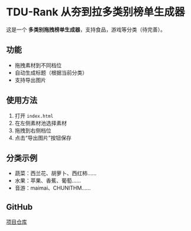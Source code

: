 # TDU-Rank 从夯到拉多类别榜单生成器

这是一个 **多类别拖拽榜单生成器**，支持食品，游戏等分类（待完善）。

## 功能
- 拖拽素材到不同档位
- 自动生成标题（根据当前分类）
- 支持导出图片

## 使用方法
1. 打开 `index.html`
2. 在左侧素材池选择素材
3. 拖拽到右侧档位
4. 点击“导出图片”按钮保存

## 分类示例
- 蔬菜：西兰花、胡萝卜、西红柿……
- 水果：苹果、香蕉、葡萄……
- 音游：maimai、CHUNITHM……

## GitHub
[项目仓库](https://github.com/hikawa00/tdu-rank)

